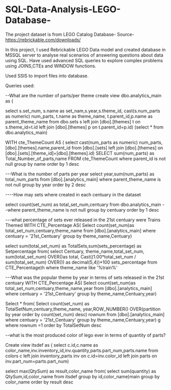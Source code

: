 # SQL-Data-Analysis-LEGO-Database-

The project dataset is from LEGO Catalog Database- Source-https://rebrickable.com/downloads/

In this project, I used Rebrickable LEGO Data model and created database in MSSQL server to analyse real scenarios of answering questions about data using SQL. Have used advanced SQL queries to explore complex problems using JOINS,CTEs and WINDOW functions.

Used SSIS to import files into database.

Queries used:

--What are the number of parts/per theme
 create view dbo.analytics_main as (

 select s.set_num, s.name as set_nam,s.year,s.theme_id, cast(s.num_parts as numeric) num_parts,
 t.name as theme_name,
 t.parent_id,p.name as parent_theme_name
 from dbo.sets s
 left join [dbo].[themes] t
	on s.theme_id=t.id
	left join [dbo].[themes] p
	on t.parent_id=p.id)
(select * 
	from dbo.analytics_main)

WITH cte_ThemeCount
AS (
select cast(num_parts as numeric) num_parts,[dbo].[themes].name,parent_id
from [dbo].[sets]
left join [dbo].[themes]
on [dbo].[sets].[theme_id]=[dbo].[themes].id)
SELECT sum(num_parts) as Total_Number_of_parts,name FROM cte_ThemeCount
where parent_id is not null
group by name
order by 1 desc



---What is the number of parts per year
select year,sum(num_parts) as total_num_parts
from [dbo].[analytics_main]
where parent_theme_name is not null
group by year
order by 2 desc


----How may sets where created in each centuary in the dataset

select count(set_num) as total_set_num,centuary
from dbo.analytics_main
--where parent_theme_name is not null
group by centuary
order by 1 desc


---what percentage of sets ever released in the 21st centuary were Trains Themed
WITH CTE_Percentage AS(
Select count(set_num)as total_set_num,centuary,theme_name
from [dbo].[analytics_main]
where centuary = '21st_Centuary'
group by theme_name,Centuary)

select sum(total_set_num) as TotalSets,sum(sets_percentage) as Setpercentage
from(
select Centuary, theme_name,total_set_num,
sum(total_set_num) OVER()as total, Cast((1.00*total_set_num / sum(total_set_num) OVER()) as decimal(5,4))*100 sets_percentage
from CTE_Percentage)h
where theme_name like '%train%'


---What was the popular theme by year in terms of sets released in the 21st centuary
WITH CTE_Percentage AS(
Select count(set_num)as total_set_num,centuary,theme_name,year
from [dbo].[analytics_main]
where centuary = '21st_Centuary'
group by theme_name,Centuary,year)

Select * 
from(
Select count(set_num) as TotalSetNum,centuary,theme_name,
	year,ROW_NUMBER() OVER(partition by year order by count(set_num) desc) rownum
from [dbo].[analytics_main]
where centuary = '21st_Centuary' 
group by theme_name,Centuary,year) g
where rownum =1
order by TotalSetNum desc


--what is the most produced color of lego ever in terms of quantity of parts?

Create view itsdef as (
select c.id,c.name as color_name,inv.inventory_id,inv.quantity,parts.part_num,parts.name
from colors c
left join inventory_parts inv
on c.id=inv.color_id
left join parts
on inv.part_num=parts.part_num)

select max(QtySum) as result,color_name from(
select sum(quantity) as QtySum,id,color_name
from itsdef
group by id,color_name)main
group by color_name
order by result desc
